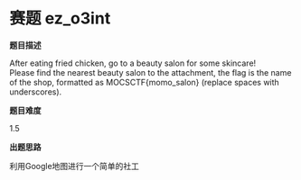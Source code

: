 # 赛题   ez_o3int

**题目描述**

After eating fried chicken, go to a beauty salon for some skincare!  
Please find the nearest beauty salon to the attachment, the flag is the name of the shop, formatted as MOCSCTF{momo_salon} (replace spaces with underscores).

**题目难度**

1.5

**出题思路**

利用Google地图进行一个简单的社工